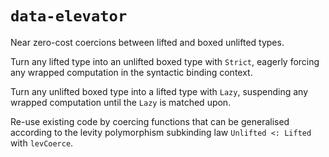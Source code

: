 # `data-elevator`

Near zero-cost coercions between lifted and boxed unlifted types.

Turn any lifted type into an unlifted boxed type with `Strict`, eagerly
forcing any wrapped computation in the syntactic binding context.

Turn any unlifted boxed type into a lifted type with `Lazy`, suspending any
wrapped computation until the `Lazy` is matched upon.

Re-use existing code by coercing functions that can be generalised according
to the levity polymorphism subkinding law `Unlifted <: Lifted` with
`levCoerce`.
